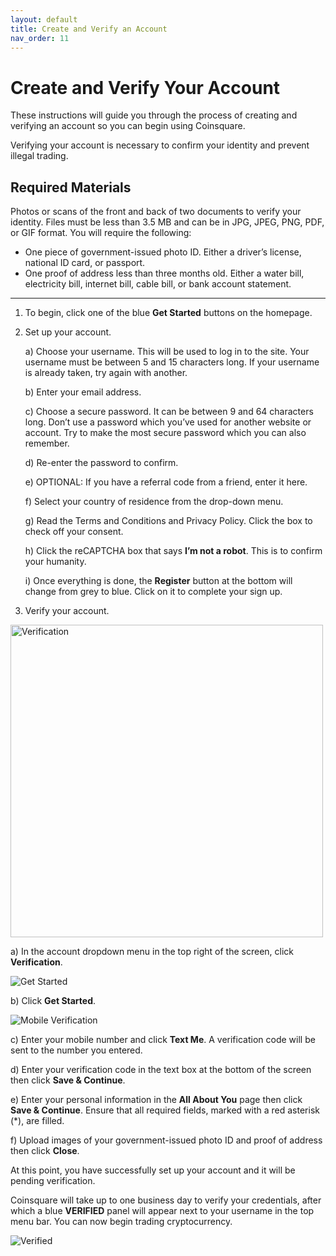 ```yaml
---
layout: default
title: Create and Verify an Account
nav_order: 11
---
```


# Create and Verify Your Account

These instructions will guide you through the process of creating and verifying an account so you can begin using Coinsquare.

Verifying your account is necessary to confirm your identity and prevent illegal trading.

## Required Materials

Photos or scans of the front and back of two documents to verify your identity.
Files must be less than 3.5 MB and can be in JPG, JPEG, PNG, PDF, or GIF format. You will require the following:
* One piece of government-issued photo ID. Either a driver’s license, national ID card, or passport.
* One proof of address less than three months old. Either a water bill, electricity bill, internet bill, cable bill, or bank account statement.

* * *

1. To begin, click one of the blue **Get Started** buttons on the homepage.

2. Set up your account.

    a) Choose your username. This will be used to log in to the site. Your username must be between 5 and 15 characters long.
If your username is already taken, try again with another.

    b) Enter your email address.
    
    c) Choose a secure password. It can be between 9 and 64 characters long. 
    Don’t use a password which you’ve used for another website or account. Try to make the most secure password which you can also remember.
    
    d) Re-enter the password to confirm.

    e) OPTIONAL: If you have a referral code from a friend, enter it here.
    
    f) Select your country of residence from the drop-down menu.

    g) Read the Terms and Conditions and Privacy Policy. Click the box to check off your consent.

    h) Click the reCAPTCHA box that says **I’m not a robot**. This is to confirm your humanity.

    i) Once everything is done, the **Register** button at the bottom will change from grey to blue. Click on it to complete your sign up.

3. Verify your account.

<img src="https://i.imgur.com/T2WLy0X.png" alt="Verification"  width="500px">

   a) In the account dropdown menu in the top right of the screen, click **Verification**.

![Get Started](https://i.imgur.com/wNaYoJy.png?raw=true)

   b) Click **Get Started**.

![Mobile Verification](https://i.imgur.com/rbWTSWh.png?raw=true)

   c) Enter your mobile number and click **Text Me**.
   A verification code will be sent to the number you entered.

   d) Enter your verification code in the text box at the bottom of the screen then click **Save & Continue**.

   e) Enter your personal information in the **All About You** page then click **Save & Continue**. Ensure that all required fields, marked with a red asterisk (*), are filled.

   f) Upload images of your government-issued photo ID and proof of address then click **Close**.

At this point, you have successfully set up your account and it will be pending verification.

Coinsquare will take up to one business day to verify your credentials, after which a blue **VERIFIED** panel will appear next to your username in the top menu bar. You can now begin trading cryptocurrency.

![Verified](https://i.imgur.com/KfsefLE.png?raw=true)
